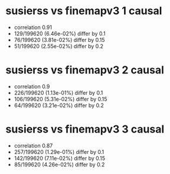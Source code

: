# susierss vs finemapv3  1 causal

- correlation 0.91
- 129/199620 (6.46e-02%) differ by 0.1
- 76/199620 (3.81e-02%) differ by 0.15
- 51/199620 (2.55e-02%) differ by 0.2


# susierss vs finemapv3  2 causal

- correlation 0.9
- 226/199620 (1.13e-01%) differ by 0.1
- 106/199620 (5.31e-02%) differ by 0.15
- 64/199620 (3.21e-02%) differ by 0.2


# susierss vs finemapv3  3 causal

- correlation 0.87
- 257/199620 (1.29e-01%) differ by 0.1
- 142/199620 (7.11e-02%) differ by 0.15
- 85/199620 (4.26e-02%) differ by 0.2


